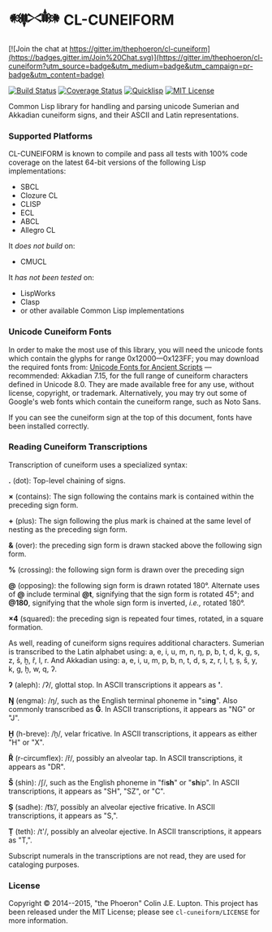 # 𒀰 CL-CUNEIFORM

[![Join the chat at https://gitter.im/thephoeron/cl-cuneiform](https://badges.gitter.im/Join%20Chat.svg)](https://gitter.im/thephoeron/cl-cuneiform?utm_source=badge&utm_medium=badge&utm_campaign=pr-badge&utm_content=badge)

[![Build Status](https://travis-ci.org/thephoeron/cl-cuneiform.svg?branch=master)](https://travis-ci.org/thephoeron/cl-cuneiform)
[![Coverage Status](https://coveralls.io/repos/thephoeron/cl-cuneiform/badge.svg?branch=master)](https://coveralls.io/r/thephoeron/cl-cuneiform?branch=master)
[![Quicklisp](http://quickdocs.org/badge/cl-cuneiform.svg)](http://quickdocs.org/cl-cuneiform/)
[![MIT License](https://img.shields.io/badge/license-MIT-blue.svg)](./LICENSE)

Common Lisp library for handling and parsing unicode Sumerian and Akkadian cuneiform signs, and their ASCII and Latin representations.

### Supported Platforms

CL-CUNEIFORM is known to compile and pass all tests with 100% code coverage on the latest 64-bit versions of the following Lisp implementations:

- SBCL
- Clozure CL
- CLISP
- ECL
- ABCL
- Allegro CL

It *does not build* on:
- CMUCL

It *has not been tested* on:
- LispWorks
- Clasp
- or other available Common Lisp implementations

### Unicode Cuneiform Fonts

In order to make the most use of this library, you will need the unicode fonts which contain the glyphs for range 0x12000&mdash;0x123FF; you may download the required fonts from: [Unicode Fonts for Ancient Scripts](http://users.teilar.gr/~g1951d/) &mdash; recommended: Akkadian 7.15, for the full range of cuneiform characters defined in Unicode 8.0.  They are made available free for any use, without license, copyright, or trademark.  Alternatively, you may try out some of Google's web fonts which contain the cuneiform range, such as Noto Sans.

If you can see the cuneiform sign at the top of this document, fonts have been installed correctly.

### Reading Cuneiform Transcriptions

Transcription of cuneiform uses a specialized syntax:

**.** (dot): Top-level chaining of signs.

**×** (contains): The sign following the contains mark is contained within the preceding sign form.

**+** (plus): The sign following the plus mark is chained at the same level of nesting as the preceding sign form.

**&** (over): the preceding sign form is drawn stacked above the following sign form.

**%** (crossing): the following sign form is drawn over the preceding sign

**@** (opposing): the following sign form is drawn rotated 180°.  Alternate uses of **@** include terminal **@t**, signifying that the sign form is rotated 45°; and **@180**, signifying that the whole sign form is inverted, *i.e.,* rotated 180°.

**×4** (squared): the preceding sign is repeated four times, rotated, in a square formation.

As well, reading of cuneiform signs requires additional characters.  Sumerian is transcribed to the Latin alphabet using: a, e, i, u, m, n, ŋ, p, b, t, d, k, g, s, z, š, ḫ, r̂, l, r.  And Akkadian using: a, e, i, u, m, p, b, n, t, d, s, z, r, l, ṭ, ṣ, š, y, k, g, ḫ, w, q, ʔ.

**ʔ** (aleph): /ʔ/, glottal stop. In ASCII transcriptions it appears as **'**.

**Ŋ** (engma): /ŋ/, such as the English terminal phoneme in "si**ng**".  Also commonly transcribed as **G̃**.  In ASCII transcriptions, it appears as "NG" or "J".

**Ḫ** (h-breve): /ḫ/, velar fricative. In ASCII transcriptions, it appears as either "H" or "X".

**R̂** (r-circumflex): /r̂/, possibly an alveolar tap. In ASCII transcriptions, it appears as "DR".

**Š** (shin): /ʃ/, such as the English phoneme in "fi**sh**" or "**sh**ip".  In ASCII transcriptions, it appears as "SH", "SZ", or "C".

**Ṣ** (sadhe): /t͡sʼ/, possibly an alveolar ejective fricative. In ASCII transcriptions, it appears as "S,".

**Ṭ** (teth): /t'/, possibly an alveolar ejective. In ASCII transcriptions, it appears as "T,".

Subscript numerals in the transcriptions are not read, they are used for cataloging purposes.

### License

Copyright &copy; 2014--2015, "the Phoeron" Colin J.E. Lupton. This project has been released under the MIT License; please see `cl-cuneiform/LICENSE` for more information.
